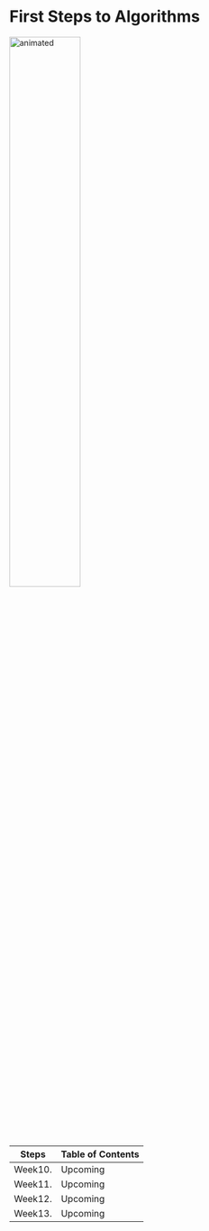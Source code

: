 # First Steps to Algorithms

<p align="left">
  <img src="https://github.com/user-attachments/assets/4db42cf1-7c7d-4245-a4f2-fbbe70f6a0e5" alt="animated" width="50%"/>
</p>

| Steps | Table of Contents |
| :---: | - |
|  Week10.   | Upcoming |
|  Week11.   | Upcoming |
|  Week12.   | Upcoming |
|  Week13.   | Upcoming |


